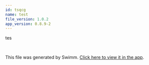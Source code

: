 ```yaml
---
id: tsqcg
name: test
file_version: 1.0.2
app_version: 0.8.9-2
---
```


tes

<br/>

This file was generated by Swimm. [Click here to view it in the app](https://swimm-web-app.web.app/repos/Z2l0aHViJTNBJTNBYmxvZyUzQSUzQWRvdWVr/docs/tsqcg).